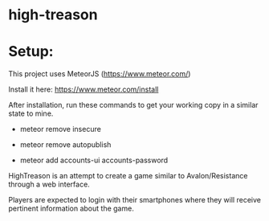 # high-treason

# Setup:
This project uses MeteorJS (https://www.meteor.com/) 

Install it here: https://www.meteor.com/install

After installation, run these commands to get your working copy in a similar state to mine.

* meteor remove insecure

* meteor remove autopublish

* meteor add accounts-ui accounts-password


HighTreason is an attempt to create a game similar to Avalon/Resistance through a web interface.

Players are expected to login with their smartphones where they will receive pertinent information about the game.
